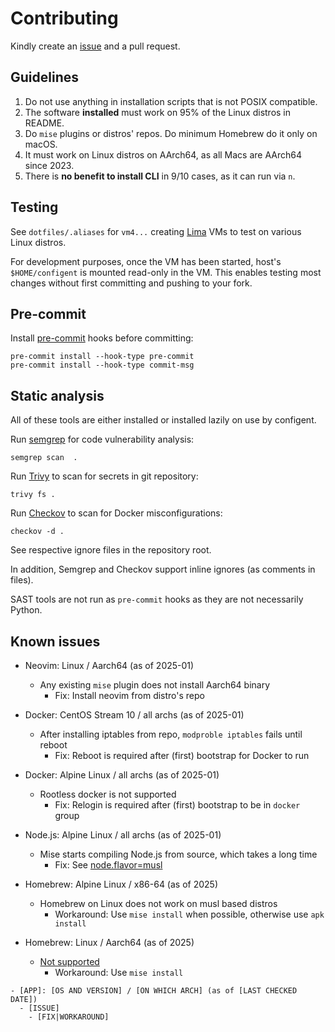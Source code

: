 # Contributing

Kindly create an [issue](https://github.com/raas-dev/configent/issues) and
a pull request.

## Guidelines

1. Do not use anything in installation scripts that is not POSIX compatible.
3. The software **installed** must work on 95% of the Linux distros in README.
3. Do `mise` plugins or distros' repos. Do minimum Homebrew do it only on macOS.
4. It must work on Linux distros on AArch64, as all Macs are AArch64 since 2023.
5. There is **no benefit to install CLI** in 9/10 cases, as it can run via `n`.

## Testing

See `dotfiles/.aliases` for `vm4...` creating
[Lima](https://github.com/lima-vm/lima) VMs to test on various Linux distros.

For development purposes, once the VM has been started, host's `$HOME/configent`
is mounted read-only in the VM. This enables testing most changes without first
committing and pushing to your fork.

## Pre-commit

Install [pre-commit](https://pre-commit.com/) hooks before committing:

    pre-commit install --hook-type pre-commit
    pre-commit install --hook-type commit-msg

## Static analysis

All of these tools are either installed or installed lazily on use by configent.

Run [semgrep](https://semgrep.dev/) for code vulnerability analysis:

    semgrep scan  .

Run [Trivy](https://trivy.dev/latest/) to scan for secrets in git repository:

    trivy fs .

Run [Checkov](https://www.checkov.io/) to scan for Docker misconfigurations:

    checkov -d .

See respective ignore files in the repository root.

In addition, Semgrep and Checkov support inline ignores (as comments in files).

SAST tools are not run as `pre-commit` hooks as they are not necessarily Python.

## Known issues

- Neovim: Linux / Aarch64 (as of 2025-01)
  - Any existing `mise` plugin does not install Aarch64 binary
    - Fix: Install neovim from distro's repo

- Docker: CentOS Stream 10 / all archs (as of 2025-01)
  - After installing iptables from repo, `modproble iptables` fails until reboot
    - Fix: Reboot is required after (first) bootstrap for Docker to run

- Docker: Alpine Linux / all archs (as of 2025-01)
  - Rootless docker is not supported
    - Fix: Relogin is required after (first) bootstrap to be in `docker` group

- Node.js: Alpine Linux / all archs (as of 2025-01)
  - Mise starts compiling Node.js from source, which takes a long time
    - Fix: See [node.flavor=musl](https://mise.jdx.dev/lang/node.html#unofficial-builds)

- Homebrew: Alpine Linux / x86-64 (as of 2025)
  - Homebrew on Linux does not work on musl based distros
    - Workaround: Use `mise install` when possible, otherwise use `apk install`

- Homebrew: Linux / Aarch64  (as of 2025)
  - [Not supported](https://docs.brew.sh/Homebrew-on-Linux#arm-unsupported)
    - Workaround: Use `mise install`

```
- [APP]: [OS AND VERSION] / [ON WHICH ARCH] (as of [LAST CHECKED DATE])
  - [ISSUE]
    - [FIX|WORKAROUND]
```
